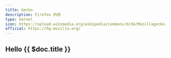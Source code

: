 ```yaml
---
title: Gecko
description: Firefox 内核
type: kernel
icon: https://upload.wikimedia.org/wikipedia/commons/d/d4/Mozillagecko-logo.svg
official: https://hg.mozilla.org/
---
```


## Hello {{ $doc.title }}